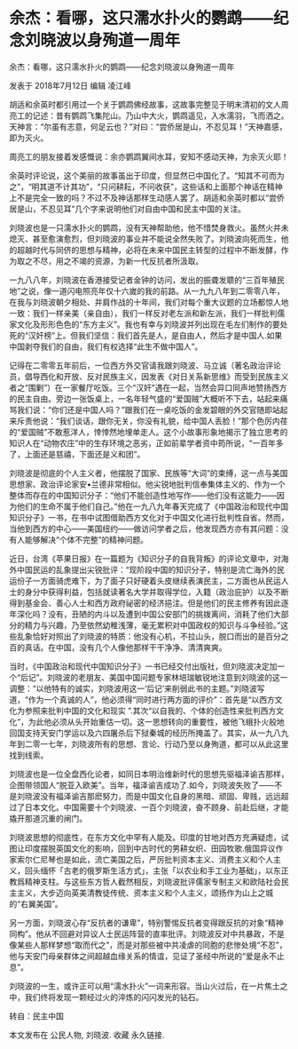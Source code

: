 # 余杰：看哪，这只濡水扑火的鹦鹉——纪念刘晓波以身殉道一周年

余杰：看哪，这只濡水扑火的鹦鹉——纪念刘晓波以身殉道一周年

发表于 2018年7月12日 编辑 凌江峰

胡适和余英时都引用过一个关于鹦鹉佛经故事，这故事完整见于明末清初的文人周亮工的记述：昔有鹦鹉飞集陀山。乃山中大火，鹦鹉遥见，入水濡羽，飞而洒之。天神言：“尔虽有志意，何足云也？”对曰：“尝侨居是山，不忍见耳！”天神嘉感，即为灭火。

周亮工的朋友接着发感慨说：余亦鹦鹉翼间水耳，安知不感动天神，为余灭火耶！

余英时评论说，这个美丽的故事虽出于印度，但显然已中国化了。“知其不可而为之”，“明其道不计其功”，“只问耕耘，不问收获”，这些话和上面那个神话在精神上不是完全一致的吗？不过不及神话那样生动感人罢了。胡适和余英时都以“尝侨居是山，不忍见耳”几个字来说明他们对自由中国和民主中国的关注。

刘晓波也是一只濡水扑火的鹦鹉，没有天神帮助他，他不惜焚身救火。虽然火并未熄灭、甚至愈演愈烈，但刘晓波的事业并不能说全然失败了。刘晓波向死而生，他的超越时代与同侪的思想与精神，必将在未来中国民主转型的过程中不断发酵，作为取之不尽，用之不竭的资源，为新一代反抗者所汲取。

一九八八年，刘晓波在香港接受记者金钟的访问，发出的振聋发聩的“三百年殖民地”之说，像一道闪电照亮年仅十六嵗的我的前路。从一九九八年到二零零八年，在我与刘晓波朝夕相处、并肩作战的十年间，我们对每个重大议题的立场都惊人地一致：我们一样亲美（亲自由），我们一样反对老左派和新左派，我们一样批判儒家文化及形形色色的“东方主义”。我也有幸与刘晓波并列出现在毛左们制作的要处死的“汉奸榜”上。但我们坚信：我们首先是人，是自由人，然后才是中国人.如果中国剥夺我们的自由，我们有权选择“此生不做中国人”。

记得在二零零五年前后，一位西方外交官请我跟刘晓波、马立诚（著名政治评论员，倡导西化和开放、反对民族主义，因发表《对日关系新思维》而受到民族主义者之“围剿”）在一家餐厅吃饭。三个“汉奸”遇在一起，当然会异口同声地赞扬西方的民主自由。旁边一张饭桌上，一名年轻气盛的“爱国贼”大概听不下去，站起来痛骂我们说：“你们还是中国人吗？”跟我们在一桌吃饭的金发碧眼的外交官随即站起来斥责他说：“我们谈话，跟你无关，你没有礼貌，给中国人丢脸！”那个色厉内荏的“爱国贼”不敢惹洋人，悻悻然地埋单走人。这个小故事形象地揭示了独立思考的知识人在“动物农庄”中的生存环境之恶劣，正如前辈学者资中筠所说，“一百年多了，上面还是慈禧，下面还是义和团”。

刘晓波是彻底的个人主义者，他摆脱了国家、民族等“大词”的束缚，这一点与美国思想家、政治评论家安•兰德非常相似。他尖锐地批判信奉集体主义的、作为一个整体而存在的中国知识分子：“他们不能创造性地写作——他们没有这能力——因为他们的生命不属于他们自己。”他在一九八九年春天完成了《中国政治和现代中国知识分子》一书，在书中试图借助西方文化对于中国文化进行批判性自省。然而，当他到西方的中心——美国纽约——做访问学者之后，他发现西方亦有其问题：没有人能够解决“个体不完整”的精神问题。

近日，台湾《苹果日报》在一篇题为《知识分子的自我背叛》的评论文章中，对海外中国民运的乱象提出尖锐批评：“现阶段中国的知识分子，特别是流亡海外的民运份子一方面骑虎难下，为了面子只好硬着头皮继续表演民主，二方面也从民运人士的身分中获得利益，包括就读著名大学并取得学位，入籍（政治庇护）以及不断得到基金会、善心人士和西方政府祕密的经济挹注。但是他们的民主修养有因此逐年深化吗？没有，丑陋的内斗以及遭到中国公安部门的挑拨离间，消耗了他们大部分的精力与兴趣，乃至依然幼稚浅薄，毫无累积对中国政权的知识与斗争经验。”这些乱象恰好对照出了刘晓波的特质：他没有心机，不拉山头，脱口而出的是百分之百的真话。在中国，没有几个人像他那样干干净净、清清爽爽。

当时，《中国政治和现代中国知识分子》一书已经交付出版社，但刘晓波决定加一个“后记”。刘晓波的老朋友、美国中国问题专家林培瑞敏锐地注意到刘晓波的这一调整：“以他特有的诚实，刘晓波用这一‘后记’来削弱此书的主题。”刘晓波写道，“作为一个真诚的人”，他必须得“同时进行两方面的评价”：首先是“以西方文化为参照来批判中国的文化和现实 ”.其次“以自我的、个体的创造性来批判西方文化”，为此他必须从头开始重估一切。这一思想转向的重要性，被他飞蛾扑火般地回国支持天安门学运以及六四屠杀后下狱秦城的经历所掩盖了。其实，从一九八九年到二零一七年，刘晓波所有的思想、言论、行动乃至以身殉道，都可以从此这里找到线索。

刘晓波也是一位全盘西化论者，如同日本明治维新时代的思想先驱福泽谕吉那样，企图带领国人“脱亚入欧美”。当年，福泽谕吉成功了.如今，刘晓波失败了——不是刘晓波没有福泽谕吉那麽努力，而是中国文化自身的黑暗、顽固、卑贱，远远超过了日本文化。中国需要十个刘晓波、一百个刘晓波，奋不顾身、前赴后继，才能撬开那道沉重的闸门。

刘晓波思想的彻底性，在东方文化中罕有人能及。印度的甘地对西方充满疑虑，试图让印度摆脱英国文化的影响，回到中古时代的男耕女织、田园牧歌.俄国异议作家索尔仁尼琴也是如此，流亡美国之后，严厉批判资本主义、消费主义和个人主义，回头缅怀「古老的俄罗斯生活方式」，主张「以农业和手工业为基础」，以东正教爲精神支柱。与这些东方哲人截然相反，刘晓波批评儒家专制主义和欧陆社会民主主义，大步迈向英美清教徒传统、资本主义和个人主义，颂扬作为山上之城的“右翼美国”。

另一方面，刘晓波心存“反抗者的谦卑”，特别警惕反抗者变得跟反抗的对象“精神同构”。他从不回避对异议人士民运阵营的直率批评。刘晓波反对中共暴政，不是像某些人那样梦想“取而代之”，而是对那些被中共凌虐的同胞的悲惨处境“不忍”，他与天安门母亲群体之间超越血缘关系的情谊，见证了圣经中所说的“爱是永不止息”。

刘晓波的一生，或许正可以用“濡水扑火”一词来形容。当山火过后，在一片焦土之中，我们终将发现一颗经过火的淬炼的闪闪发光的钻石。

转自：民主中国

本文发布在 公民人物, 刘晓波. 收藏 永久链接.